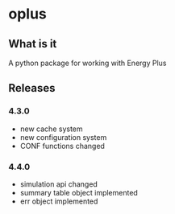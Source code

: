 # oplus

## What is it
A python package for working with Energy Plus

## Releases

### 4.3.0
* new cache system
* new configuration system
* CONF functions changed

### 4.4.0
* simulation api changed
* summary table object implemented
* err object implemented
